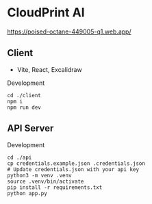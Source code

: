 # CloudPrint AI

https://poised-octane-449005-q1.web.app/

## Client
- Vite, React, Excalidraw

Development

```shell
cd ./client
npm i
npm run dev
```

## API Server

Development

```shell
cd ./api
cp credentials.example.json .credentials.json
# Update credentials.json with your api key
python3 -m venv .venv
source .venv/bin/activate
pip install -r requirements.txt
python app.py
```